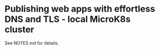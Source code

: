 # Publishing web apps with effortless DNS and TLS - local MicroK8s cluster

See NOTES.md for details.